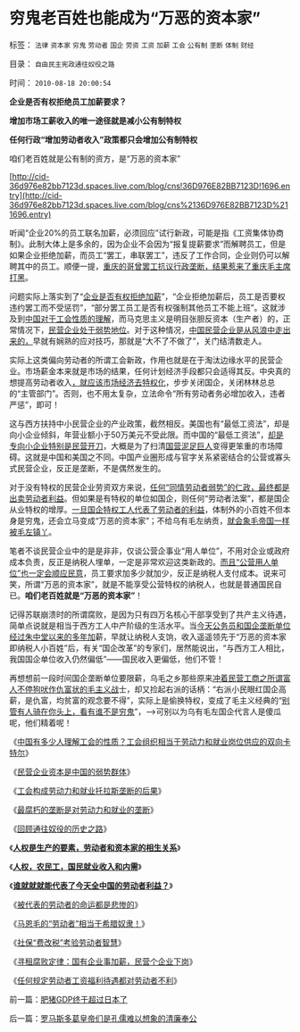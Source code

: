 # 穷鬼老百姓也能成为“万恶的资本家”

标签： `法律` `资本家` `穷鬼` `劳动者` `国企` `劳资` `工资` `加薪` `工会` `公有制` `垄断` `体制` `财经` 

目录： `自由民主宪政通往奴役之路`

时间： `2010-08-18 20:00:54`

**企业是否有权拒绝员工加薪要求？**

**增加市场工薪收入的唯一途径就是减小公有制特权**

**任何行政“增加劳动者收入”政策都只会增加公有制特权**

咱们老百姓就是公有制的资方，是“万恶的资本家”

[http://cid-36d976e82bb7123d.spaces.live.com/blog/cns!36D976E82BB7123D!1696.entry](http://cid-36d976e82bb7123d.spaces.live.com/blog/cns%2136D976E82BB7123D%211696.entry)

听闻“企业20%的员工联名加薪，必须回应”试行新政，可能是指《工资集体协商制》。此制大体上是多余的，因为企业不会因为“报复提薪要求”而解聘员工，但是如果企业拒绝加薪，而员工“罢工，串联罢工”，违反了工作合同，企业则仍可以解聘其中的员工。顺便一提，[重庆的哥曾罢工抗议行政垄断，结果惹来了重庆毛主席打黑](../../../2008/11/27/的哥要罢工：行政垄断不是市场管理.md)。

问题实际上落实到了“[企业是否有权拒绝加薪](../../../2009/10/17/人权是经济学概念.md)”，“企业拒绝加薪后，员工是否要权违约罢工而不受惩罚”，“部分罢工员工是否有权强制其他员工不能上班”。这就涉及到[中国对于工会性质的理解](../../../2010/1/26/工会构成劳动力和就业托拉斯垄断的后果.md)，而马克思主义是明目张胆反资本（生产者）的，正常情况下，[民营企业处于弱势地位](../../../2010/1/26/民营企业资本是中国的弱势群体.md)。对于这种情况，[中国民营企业是从风浪中走出来的，](../../../2009/8/27/资产存于外，负债寄于内——财不可露眼.md)早就有娴熟的应对技巧，那就是“大不了不做了”，关门结清数走人。

实际上这类偏向劳动者的所谓工会新政，作用也就是在于淘汰边缘水平的民营企业。市场薪金本来就是市场的结果，任何计划经济手段都只会适得其反。中央真的想提高劳动者收入[，就应该市场经济去特权化](../../../2009/11/6/中国社会的解决方案只有一个.md)，步步关闭国企，关闭林林总总的“主管部门”。否则，也不用太复杂，立法命令“所有劳动者务必增加收入，违者严惩”，即可！

这与西方扶持中小民营企业的产业政策，截然相反。美国也有“最低工资法”，却是向小企业倾斜，年营业额小于50万美元不受此限。而中国的“最低工资法”，[却是专向小企业特别是民营开刀](http://darthvad.blog.sohu.com/132380995.html)，大概是为了扫清[国营泥足巨人](../../../2009/7/22/泥足巨人的垄断是否需要反垄断.md)变得更笨重的市场障碍。这就是中国和美国之不同。中国产业圈形成与官字关系紧密结合的公营或寡头式民营企业，反正是垄断，不是偶然发生的。

对于没有特权的民营企业劳资双方来说，[任何“同情劳动者弱势”的仁政，最终都是出卖劳动者利益](../../../2007/11/15/任何规定劳动者工资福利待遇都对劳动者不利.md)。但如果是有特权的单位如国企，则任何“劳动者法案”，都是国企从业特权的增厚。[一旦国企特权工人代表了劳动者的利益](../../../2009/8/6/谁能代表了今天全中国的劳动者利益？.md)，体制外的小百姓不但本身是穷鬼，还会立马变成“万恶的资本家”；不给乌有毛左纳贡，[就会象毛帝国一样被毛左镇丫](http://hi.baidu.com/darthchn/blog/item/99acc5d879b49ce038012f74.html)。

笔者不谈民营企业中的是是非非，仅谈公营企事业“用人单位”，不用对企业或政府成本负责，反正是纳税人埋单，一定是非常欢迎这类新政的。[而且“公营用人单位”也一定会顺应民意](../../../2010/4/6/社保“费改税”考验劳动者智慧.md)，员工要求加多少就加少，反正是纳税人支付成本。说来可笑，所谓“万恶的资本家”，就是不能享受公营特权的纳税人，也就是普通国民自已。**咱们老百姓就是“万恶的资本家”**！

记得苏联崩溃时的所谓腐败，是因为只有四万名核心干部享受到了共产主义待遇，简单点说就是相当于西方工人中产阶级的生活水平。当[今天公务员和国企垄断单位经过朱中堂以来的多年加](../../../2008/7/15/寻租腐败定律：国有企业事加薪，民营个企业下岗.md)薪，早就让纳税人支饷，收入遥遥领先于“万恶的资本家即纳税人小百姓”后，有关“国企改革”的专家们，居然能说出，“与西方工人相比，我国国企单位收入仍然偏低”——国民收入更偏低，他们不管！

再想想前一段时间国企垄断单位要限薪，乌毛之乡那些原来[冲着民营工商之所谓富人不停狗吠作仇富状的毛主义战](../../../2010/3/1/要均贫富后才能民主吗？.md)士，却又捡起右派的话柄：“右派小民眼红国企高薪，是仇富，均贫富的观念要不得”，实际上是偷换特权，变成了毛主义经典的“[别管有人骑在你头上，看有谁不是穷鬼](http://blog.sina.com.cn/s/blog_5563a64d0100bwh8.html)”，——>可别以为乌有毛左国企代言人是傻瓜呢，他们精着呢！

《[中国有多少人理解工会的性质？工会组织相当于劳动力和就业岗位供应的双向卡特尔](../../../2010/1/26/中国有多少人理解工会的性质？.md)》

《[民营企业资本是中国的弱势群体](../../../2010/1/26/民营企业资本是中国的弱势群体.md)》

《[工会构成劳动力和就业托拉斯垄断的后果](../../../2010/1/26/工会构成劳动力和就业托拉斯垄断的后果.md)》

《[最腐朽的垄断是对劳动力和就业的垄断](../../../2010/1/26/最腐朽的垄断是对劳动力和就业的垄断.md)》

《[回顾通往奴役的历史之路](../../../2010/1/27/回顾通往奴役的历史之路.md)》

《[**人权是生产的要素，劳动者和资本家的相生关系**](../../../2009/10/15/人权是生产的要素，劳动者和资本家的相生关系.md)》

《[**人权，农民工，国民就业收入和内需**](../../../2009/10/16/向农民工倾斜了吗？国民就业收入和内需却少了.md)》

《[**谁就就就能代表了今天全中国的劳动者利益？**](../../../2009/8/6/谁能代表了今天全中国的劳动者利益？.md)》

《[被代表的劳动者的命运都是悲惨的](http://hi.baidu.com/darthchn/blog/item/99acc5d879b49ce038012f74.html)》

《[马恩毛的“劳动者”相当于希腊奴隶！](../../../2010/8/2/苏格拉底的劳动观念；鄙视劳动必定仇富.md)》

《[社保“费改税”考验劳动者智慧](../../../2010/4/6/社保“费改税”考验劳动者智慧.md)》

《[寻租腐败定律：国有企业事加薪，民营个企业下岗](../../../2008/7/15/寻租腐败定律：国有企业事加薪，民营个企业下岗.md)》

《[任何规定劳动者工资福利待遇都对劳动者不利](../../../2007/11/15/任何规定劳动者工资福利待遇都对劳动者不利.md)》



前一篇：[肥猪GDP终于超过日本了](../../../2010/8/18/肥猪GDP终于超过日本了.md)

后一篇：[罗马斯多葛皇帝们是孔儒难以想象的清廉奉公](../../../2010/8/18/罗马斯多葛皇帝们是孔儒难以想象的清廉奉公.md)